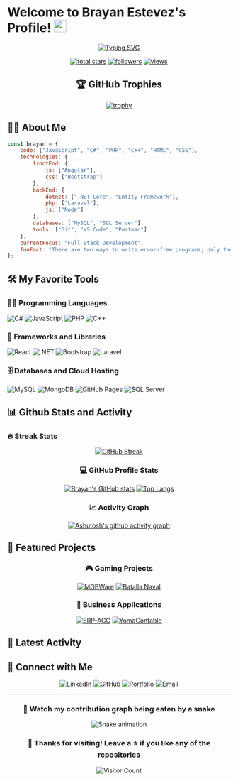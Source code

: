 # Welcome to Brayan Estevez's Profile! <img src="https://media.giphy.com/media/hvRJCLFzcasrR4ia7z/giphy.gif" width="28">

<div align="center">
  
[![Typing SVG](https://readme-typing-svg.herokuapp.com?font=Fira+Code&pause=1000&color=2E9DFF&center=true&vCenter=true&random=false&width=435&lines=Full+Stack+Developer;Passionate+about+technology;Building+innovative+solutions)](https://git.io/typing-svg)

<p align="center">
  <a href="https://github.com/BrayanEstevezC?tab=repositories&sort=stargazers">
    <img alt="total stars" title="Total stars on GitHub" src="https://custom-icon-badges.demolab.com/github/stars/BrayanEstevezC?color=55960c&style=for-the-badge&labelColor=488207&logo=star"/></a>
  <a href="https://github.com/BrayanEstevezC?tab=followers">
    <img alt="followers" title="Follow me on Github" src="https://custom-icon-badges.demolab.com/github/followers/BrayanEstevezC?color=236ad3&labelColor=1155ba&style=for-the-badge&logo=person-add&label=Follow&logoColor=white"/></a>
  <a href="https://github.com/BrayanEstevezC/Simple-View-Counter">
    <img alt="views" title="GitHub profile views" src="https://freshidea.com/jonah/app/DenverCoder1-profile-views"/></a>
</p>

## 🏆 GitHub Trophies

[![trophy](https://github-profile-trophy.vercel.app/?username=BrayanEstevezC&theme=dracula&column=7)](https://github.com/ryo-ma/github-profile-trophy)

</div>

## 👨‍💻 About Me

```javascript
const brayan = {
    code: ["JavaScript", "C#", "PHP", "C++", "HTML", "CSS"],
    technologies: {
        frontEnd: {
            js: ["Angular"],
            css: ["Bootstrap"]
        },
        backEnd: {
            dotnet: [".NET Core", "Entity Framework"],
            php: ["Laravel"],
            js: ["Node"]
        },
        databases: ["MySQL", "SQL Server"],
        tools: ["Git", "VS Code", "Postman"]
    },
    currentFocus: "Full Stack Development",
    funFact: "There are two ways to write error-free programs; only the third one works"
};
```

## 🛠️ My Favorite Tools

### 👨‍💻 Programming Languages

<p>
    <img alt="C#" src="https://custom-icon-badges.demolab.com/badge/C%23-68217A.svg?logo=cs2&logoColor=white&style=for-the-badge">
    <img alt="JavaScript" src="https://img.shields.io/badge/JavaScript-F7DF1E.svg?logo=javascript&logoColor=black&style=for-the-badge">
    <img alt="PHP" src="https://img.shields.io/badge/PHP-777BB4.svg?logo=php&logoColor=white&style=for-the-badge">
    <img alt="C++" src="https://custom-icon-badges.demolab.com/badge/C++-9C033A.svg?logo=cpp2&logoColor=white&style=for-the-badge">
</p>

### 🧰 Frameworks and Libraries

<p>
    <img alt="React" src="https://img.shields.io/badge/React-20232a.svg?logo=react&logoColor=%2361DAFB&style=for-the-badge">
    <img alt=".NET" src="https://img.shields.io/badge/.NET-512BD4.svg?logo=.net&logoColor=white&style=for-the-badge">
    <img alt="Bootstrap" src="https://img.shields.io/badge/Bootstrap-7952B3.svg?logo=bootstrap&logoColor=white&style=for-the-badge">
    <img alt="Laravel" src="https://img.shields.io/badge/Laravel-FF2D20.svg?logo=laravel&logoColor=white&style=for-the-badge">
</p>

### 🗄️ Databases and Cloud Hosting

<p>
    <img alt="MySQL" src="https://img.shields.io/badge/MySQL-00f.svg?logo=mysql&logoColor=white&style=for-the-badge">
    <img alt="MongoDB" src ="https://img.shields.io/badge/MongoDB-4ea94b.svg?logo=mongodb&logoColor=white&style=for-the-badge">
    <img alt="GitHub Pages" src="https://img.shields.io/badge/GitHub%20Pages-327FC7.svg?logo=github&logoColor=white&style=for-the-badge">
    <img alt="SQL Server" src ="https://img.shields.io/badge/SQL%20Server-CC2927.svg?logo=microsoft%20sql%20server&logoColor=white&style=for-the-badge">
</p>

## 📊 Github Stats and Activity

### 🔥 Streak Stats

<div align="center">

[![GitHub Streak](https://github-readme-streak-stats.herokuapp.com?user=BrayanEstevezC&theme=dracula&hide_border=true&date_format=M%20j%5B%2C%20Y%5D)](https://git.io/streak-stats)

### 💻 GitHub Profile Stats

[![Brayan's GitHub stats](https://github-readme-stats.vercel.app/api?username=BrayanEstevezC&show_icons=true&theme=dracula&hide_border=true)](https://github.com/anuraghazra/github-readme-stats)
[![Top Langs](https://github-readme-stats.vercel.app/api/top-langs/?username=BrayanEstevezC&layout=compact&theme=dracula&hide_border=true)](https://github.com/anuraghazra/github-readme-stats)

### 📈 Activity Graph

[![Ashutosh's github activity graph](https://github-readme-activity-graph.vercel.app/graph?username=BrayanEstevezC&theme=dracula)](https://github.com/ashutosh00710/github-readme-activity-graph)

</div>

## 🎯 Featured Projects

<div align="center">

### 🎮 Gaming Projects
[![MOBWare](https://github-readme-stats.vercel.app/api/pin/?username=BrayanEstevezC&repo=MOBWare&theme=dracula&hide_border=true)](https://github.com/BrayanEstevezC/MOBWare)
[![Batalla Naval](https://github-readme-stats.vercel.app/api/pin/?username=BrayanEstevezC&repo=Juego-de-Batalla-Naval&theme=dracula&hide_border=true)](https://github.com/BrayanEstevezC/Juego-de-Batalla-Naval)

### 💼 Business Applications
[![ERP-AGC](https://github-readme-stats.vercel.app/api/pin/?username=BrayanEstevezC&repo=ERP-AGC&theme=dracula&hide_border=true)](https://github.com/BrayanEstevezC/ERP-AGC)
[![YomaContable](https://github-readme-stats.vercel.app/api/pin/?username=BrayanEstevezC&repo=YomaContable-&theme=dracula&hide_border=true)](https://github.com/BrayanEstevezC/YomaContable-)

</div>

## 🌟 Latest Activity

<!--START_SECTION:activity-->
<!--END_SECTION:activity-->

## 🤝 Connect with Me

<div align="center">
  
[![LinkedIn](https://img.shields.io/badge/LinkedIn-0077B5?style=for-the-badge&logo=linkedin&logoColor=white)](https://www.linkedin.com/in/brayan-estevez-05457333b/)
[![GitHub](https://img.shields.io/badge/GitHub-100000?style=for-the-badge&logo=github&logoColor=white)](https://github.com/BrayanEstevezC)
[![Portfolio](https://img.shields.io/badge/Portfolio-FF5722?style=for-the-badge&logo=google-chrome&logoColor=white)](https://brayanestevez.netlify.app/)
[![Email](https://img.shields.io/badge/Email-D14836?style=for-the-badge&logo=gmail&logoColor=white)](mailto:BrayanEstevezcbt3@gmail.com)

</div>

---

<div align="center">

### 🐍 Watch my contribution graph being eaten by a snake

![Snake animation](https://github.com/BrayanEstevezC/BrayanEstevezC/blob/output/github-contribution-grid-snake.svg)

### 💖 Thanks for visiting! Leave a ⭐ if you like any of the repositories

![Visitor Count](https://profile-counter.glitch.me/BrayanEstevezC/count.svg)

</div>
